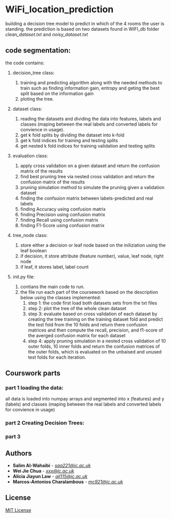 # WiFi_location_prediction
building a decision tree model to predict in which of the 4 rooms the user is standing.
the prediction is based on two datasets found in WIFI_db folder *clean_dataset.txt* and *noisy_dataset.txt*

## code segmentation:
the code contains:
1. decision_tree class:
    1. training and predicting algorithm along with the needed methods to train such as finding information gain, entropy and geting the best split based on the information gain
    2. ploting the tree. 
    
2. dataset class:
   1. reading the datasets and dividing the data into features, labels and classes (maping between the real labels and converted labels for convience in usage).
   2. get k fold splits by dividing the dataset into k-fold
   3. get k fold indices for training and testing splits
   4. get nested k fold indices for training validation and testing splits
   
3. evaluation class:
   1. apply cross validation on a given dataset and return the confusion matrix of the results
   2. find best pruning tree via nested cross validation and return the confusion matrix of the results
   3. pruning simulation method to simulate the pruning given a validation dataset
   4. finding the confsuion matrix between labels-predicted and real labels
   5. finding Accuracy using confusion matrix 
   6. finding Precision using confusion matrix 
   7. finding Recall using confusion matrix 
   8. finding F1-Score using confusion matrix 
   
4. tree_node class:
   1. store either a decision or leaf node based on the iniliziation using the leaf boolean
   2. if decision, it store attribute (feature number), value, leaf node, right node   
   3. if leaf, it stores label, label count

5. init.py file:   
   1. contians the main code to run.
   2. the file run each part of the coursework based on the description below using the classes implemented:
      1. step 1: the code first load both datasets sets from the txt files 
      2. step 2: plot the tree of the whole clean dataset
      3. step 3: evaluate based on cross validation of each dataset by creating the tree training on the training dataset fold and predict the test fold from the 10 folds and return there confusion matrices and then compute the recall, precision, and f1-score of the averged confusion matrix for each dataset
      4. step 4: apply pruning simulation in a nested cross validation of 10 outer folds, 10 inner folds and return the confusion matrices of the outer folds, which is evaluated on the unbaised and unused test folds for each iteration.
## Courswork parts
### part 1 loading the data:
all data is loaded into numpay arrays and segmented into x (features) and y (labels) and classes (maping between the real labels and converted labels for convience in usage)

### part 2 Creating Decision Trees:

### part 3

## Authors

* **Salim Al-Wahaibi** - *saa221@ic.ac.uk*
* **Wei Jie Chua** - *xxx@ic.ac.uk*
* **Alicia Jiayun Law** - *ajl115@ic.ac.uk*
* **Marcos-Antonios Charalambous** - *mc921@ic.ac.uk*

## License
[MIT License](https://choosealicense.com/licenses/mit/)
